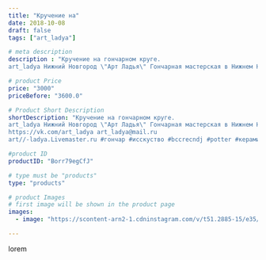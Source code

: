 ```yaml
---
title: "Кручение на"
date: 2018-10-08
draft: false
tags: ["art_ladya"]

# meta description
description : "Кручение на гончарном круге. 
art_ladya Нижний Новгород \"Арт Ладья\" Гончарная мастерская в Нижнем Новгороде. Изготовление керамики и мастер//-классы по обучен"

# product Price
price: "3000"
priceBefore: "3600.0"

# Product Short Description
shortDescription: "Кручение на гончарном круге. 
art_ladya Нижний Новгород \"Арт Ладья\" Гончарная мастерская в Нижнем Новгороде. Изготовление керамики и мастер//-классы по обучению. 
https://vk.com/art_ladya art_ladya@mail.ru 
art//-ladya.Livemaster.ru #гончар #исскуство #bccrecndj #potter #керамикадляинтерьера #керамикаручнаяработа #гончарнаямастерская #керамиканазаказ #handmade #посудаизглины #керамика #гончарнаяпосуда #эксклюзивнаякерамика #dishes #decor #ceramicar #nntoday #claygoods #фестиваль #earthenware #ceramic #design #историческаяреконструкция #нижнийновгород #ceramicart #гончарныйкруг #clay #авторскаякерамика"

#product ID
productID: "Borr79egCfJ"

# type must be "products"
type: "products"

# product Images
# first image will be shown in the product page
images:
  - image: "https://scontent-arn2-1.cdninstagram.com/v/t51.2885-15/e35/42669455_313309419486772_7562843378147331417_n.jpg?se=8&tp=1&_nc_ht=scontent-arn2-1.cdninstagram.com&_nc_cat=104&_nc_ohc=jhhdy0nweSoAX_CEKyM&ccb=7-4&oh=0db88ed5a5526aa4ec7857a014c36275&oe=608529A0&_nc_sid=86f79a&ig_cache_key=MTg4NTc5NDEwNTQ0Mzc1NTk3Nw%3D%3D.2-ccb7-4"

---
```

lorem
